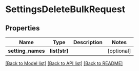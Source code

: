 # SettingsDeleteBulkRequest

## Properties
Name | Type | Description | Notes
------------ | ------------- | ------------- | -------------
**setting_names** | **list[str]** |  | [optional] 

[[Back to Model list]](../README.md#documentation-for-models) [[Back to API list]](../README.md#documentation-for-api-endpoints) [[Back to README]](../README.md)


